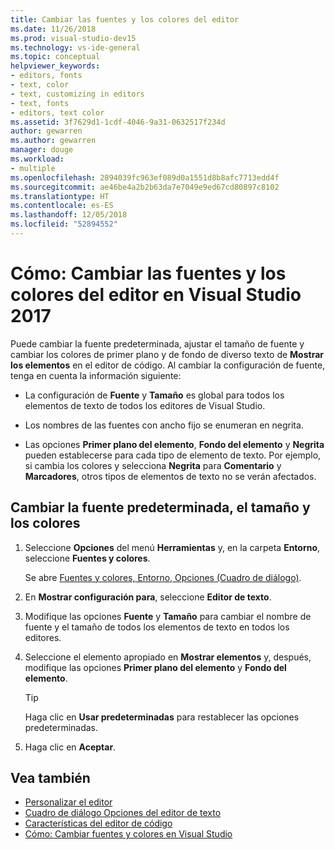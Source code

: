```yaml
---
title: Cambiar las fuentes y los colores del editor
ms.date: 11/26/2018
ms.prod: visual-studio-dev15
ms.technology: vs-ide-general
ms.topic: conceptual
helpviewer_keywords:
- editors, fonts
- text, color
- text, customizing in editors
- text, fonts
- editors, text color
ms.assetid: 3f7629d1-1cdf-4046-9a31-0632517f234d
author: gewarren
ms.author: gewarren
manager: douge
ms.workload:
- multiple
ms.openlocfilehash: 2894039fc963ef089d0a1551d8b8afc7713edd4f
ms.sourcegitcommit: ae46be4a2b2b63da7e7049e9ed67cd80897c8102
ms.translationtype: HT
ms.contentlocale: es-ES
ms.lasthandoff: 12/05/2018
ms.locfileid: "52894552"
---
```

# <a name="how-to-change-fonts-and-colors-for-the-editor-in-visual-studio-2017"></a>Cómo: Cambiar las fuentes y los colores del editor en Visual Studio 2017

Puede cambiar la fuente predeterminada, ajustar el tamaño de fuente y cambiar los colores de primer plano y de fondo de diverso texto de **Mostrar los elementos** en el editor de código. Al cambiar la configuración de fuente, tenga en cuenta la información siguiente:

- La configuración de **Fuente** y **Tamaño** es global para todos los elementos de texto de todos los editores de Visual Studio.

- Los nombres de las fuentes con ancho fijo se enumeran en negrita.

- Las opciones **Primer plano del elemento**, **Fondo del elemento** y **Negrita** pueden establecerse para cada tipo de elemento de texto. Por ejemplo, si cambia los colores y selecciona **Negrita** para **Comentario** y **Marcadores**, otros tipos de elementos de texto no se verán afectados.

## <a name="change-the-default-font-face-size-and-colors"></a>Cambiar la fuente predeterminada, el tamaño y los colores

1.  Seleccione **Opciones** del menú **Herramientas** y, en la carpeta **Entorno**, seleccione **Fuentes y colores**.

     Se abre [Fuentes y colores, Entorno, Opciones (Cuadro de diálogo)](../../ide/reference/fonts-and-colors-environment-options-dialog-box.md).

2.  En **Mostrar configuración para**, seleccione **Editor de texto**.

3.  Modifique las opciones **Fuente** y **Tamaño** para cambiar el nombre de fuente y el tamaño de todos los elementos de texto en todos los editores.

4.  Seleccione el elemento apropiado en **Mostrar elementos** y, después, modifique las opciones **Primer plano del elemento** y **Fondo del elemento**.

    > [!TIP]
    > Haga clic en **Usar predeterminadas** para restablecer las opciones predeterminadas.

5.  Haga clic en **Aceptar**.

## <a name="see-also"></a>Vea también

- [Personalizar el editor](../../ide/customizing-the-editor.md)
- [Cuadro de diálogo Opciones del editor de texto](../../ide/reference/text-editor-options-dialog-box.md)
- [Características del editor de código](../../ide/writing-code-in-the-code-and-text-editor.md)
- [Cómo: Cambiar fuentes y colores en Visual Studio](../../ide/how-to-change-fonts-and-colors-in-visual-studio.md)
